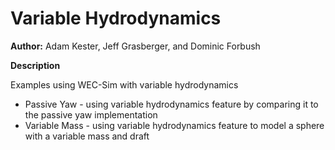 # Variable Hydrodynamics 

**Author:** Adam Kester, Jeff Grasberger, and Dominic Forbush

**Description**

Examples using WEC-Sim with variable hydrodynamics

* Passive Yaw - using variable hydrodynamics feature by comparing it to the passive yaw implementation
* Variable Mass - using variable hydrodynamics feature to model a sphere with a variable mass and draft
